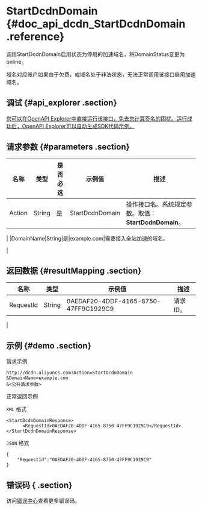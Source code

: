 # StartDcdnDomain {#doc_api_dcdn_StartDcdnDomain .reference}

调用StartDcdnDomain启用状态为停用的加速域名，将DomainStatus变更为online。

域名对应账户如果由于欠费，或域名处于非法状态，无法正常调用该接口启用加速域名。

## 调试 {#api_explorer .section}

[您可以在OpenAPI Explorer中直接运行该接口，免去您计算签名的困扰。运行成功后，OpenAPI Explorer可以自动生成SDK代码示例。](https://api.aliyun.com/#product=dcdn&api=StartDcdnDomain&type=RPC&version=2018-01-15)

## 请求参数 {#parameters .section}

|名称|类型|是否必选|示例值|描述|
|--|--|----|---|--|
|Action|String|是|StartDcdnDomain|操作接口名。系统规定参数。取值：**StartDcdnDomain**。

 |
|DomainName|String|是|example.com|需要接入全站加速的域名。

 |

## 返回数据 {#resultMapping .section}

|名称|类型|示例值|描述|
|--|--|---|--|
|RequestId|String|0AEDAF20-4DDF-4165-8750-47FF9C1929C9|请求ID。

 |

## 示例 {#demo .section}

请求示例

``` {#request_demo}
http://dcdn.aliyuncs.com?Action=StartDcdnDomain
&DomainName=example.com
&<公共请求参数>
```

正常返回示例

`XML` 格式

``` {#xml_return_success_demo}
<StartDcdnDomainResponse>
	  <RequestId>0AEDAF20-4DDF-4165-8750-47FF9C1929C9</RequestId>
</StartDcdnDomainResponse>
```

`JSON` 格式

``` {#json_return_success_demo}
{
	"RequestId":"0AEDAF20-4DDF-4165-8750-47FF9C1929C9"
}
```

## 错误码 { .section}

访问[错误中心](https://error-center.aliyun.com/status/product/dcdn)查看更多错误码。

